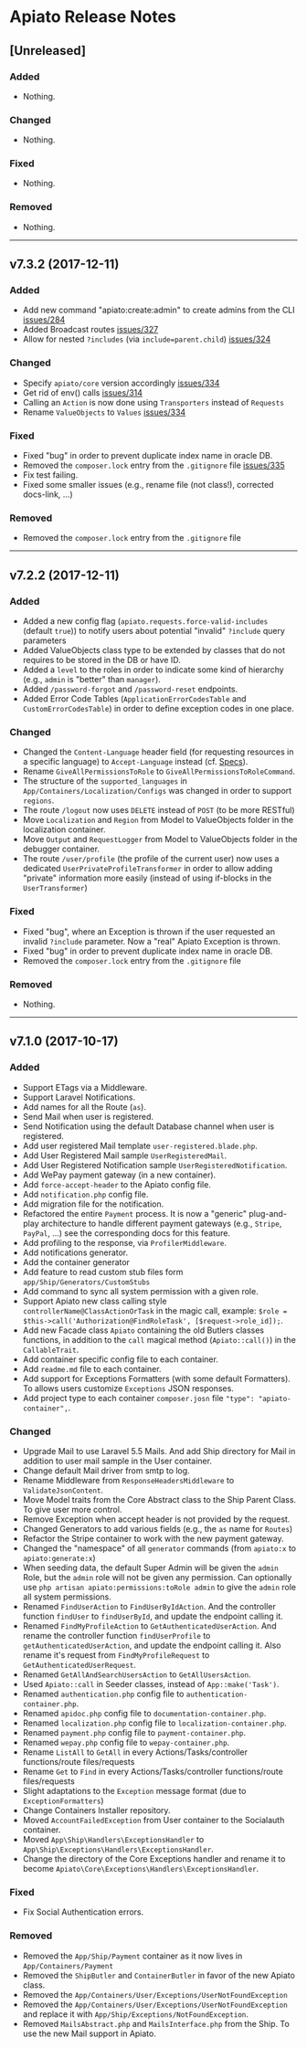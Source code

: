 # Apiato Release Notes

## [Unreleased]

### Added
- Nothing.

### Changed
- Nothing.

### Fixed
- Nothing.

### Removed
- Nothing.

___

## v7.3.2 (2017-12-11)

### Added
- Add new command "apiato:create:admin" to create admins from the CLI [issues/284](https://github.com/apiato/apiato/issues/284)
- Added Broadcast routes [issues/327](https://github.com/apiato/apiato/issues/327)
- Allow for nested `?includes` (via `include=parent.child`) [issues/324](https://github.com/apiato/apiato/issues/324)

### Changed
- Specify `apiato/core` version accordingly [issues/334](https://github.com/apiato/apiato/issues/334)
- Get rid of env() calls [issues/314](https://github.com/apiato/apiato/issues/314)
- Calling an `Action` is now done using `Transporters` instead of `Requests`
- Rename `ValueObjects` to `Values` [issues/334](https://github.com/apiato/apiato/issues/334)

### Fixed
- Fixed "bug" in order to prevent duplicate index name in oracle DB. 
- Removed the `composer.lock` entry from the `.gitignore` file [issues/335](https://github.com/apiato/apiato/issues/335)
- Fix test failing.
- Fixed some smaller issues (e.g., rename file (not class!), corrected docs-link, ...)

### Removed
- Removed the `composer.lock` entry from the `.gitignore` file

___

## v7.2.2 (2017-12-11)

### Added
- Added a new config flag (`apiato.requests.force-valid-includes` (default `true`)) to notify users about potential "invalid" `?include` query parameters
- Added ValueObjects class type to be extended by classes that do not requires to be stored in the DB or have ID.
- Added a `level` to the roles in order to indicate some kind of hierarchy (e.g., `admin` is "better" than `manager`).
- Added `/password-forgot` and `/password-reset` endpoints.
- Added Error Code Tables (`ApplicationErrorCodesTable` and `CustomErrorCodesTable`) in order to define exception codes in one place.

### Changed
- Changed the `Content-Language` header field (for requesting resources in a specific language) to `Accept-Language` instead (cf. [Specs](https://developer.mozilla.org/en-US/docs/Web/HTTP/Headers/Accept-Language)).
- Rename `GiveAllPermissionsToRole` to `GiveAllPermissionsToRoleCommand`.
- The structure of the `supported_languages` in `App/Containers/Localization/Configs` was changed in order to support `regions`.
- The route `/logout` now uses `DELETE` instead of `POST` (to be more RESTful)
- Move `Localization` and `Region` from Model to ValueObjects folder in the localization container.
- Move `Output` and `RequestLogger` from Model to ValueObjects folder in the debugger container.
- The route `/user/profile` (the profile of the current user) now uses a dedicated `UserPrivateProfileTransformer` in order to allow adding "private" information more easily (instead of using if-blocks in the `UserTransformer`) 

### Fixed
- Fixed "bug", where an Exception is thrown if the user requested an invalid `?include` parameter. Now a "real" Apiato Exception is thrown.
- Fixed "bug" in order to prevent duplicate index name in oracle DB.
- Removed the `composer.lock` entry from the `.gitignore` file

### Removed
- Nothing.


___

## v7.1.0 (2017-10-17)

### Added
- Support ETags via a Middleware.
- Support Laravel Notifications.
- Add names for all the Route (`as`).
- Send Mail when user is registered.
- Send Notification using the default Database channel when user is registered.
- Add user registered Mail template `user-registered.blade.php`.
- Add User Registered Mail sample `UserRegisteredMail`.
- Add User Registered Notification sample `UserRegisteredNotification`.
- Add WePay payment gateway (in a new container).
- Add `force-accept-header` to the Apiato config file.
- Add `notification.php` config file.  
- Add migration file for the notification.
- Refactored the entire `Payment` process. It is now a "generic" plug-and-play architecture to handle different payment gateways (e.g., `Stripe`, `PayPal`, ...) see the corresponding docs for this feature.
- Add profiling to the response, via `ProfilerMiddleware`.
- Add notifications generator.
- Add the container generator
- Add feature to read custom stub files form `app/Ship/Generators/CustomStubs`
- Add command to sync all system permission with a given role.
- Support Apiato new class calling style `controllerName@ClassActionOrTask` in the magic call, example: `$role = $this->call('Authorization@FindRoleTask', [$request->role_id]);`. 
- Add new Facade class `Apiato` containing the old Butlers classes functions, in addition to the `call` magical method (`Apiato::call()`) in the `CallableTrait`.
- Add container specific config file to each container.
- Add `readme.md` file to each container.
- Add support for Exceptions Formatters (with some default Formatters). To allows users customize `Exceptions` JSON responses.
- Add project type to each container `composer.josn` file `"type": "apiato-container",`.

### Changed
- Upgrade Mail to use Laravel 5.5 Mails. And add Ship directory for Mail in addition to user mail sample in the User container.
- Change default Mail driver from smtp to log.
- Rename Middleware from `ResponseHeadersMiddleware` to `ValidateJsonContent`.
- Move Model traits from the Core Abstract class to the Ship Parent Class. To give user more control.
- Remove Exception when accept header is not provided by the request. 
- Changed Generators to add various fields (e.g., the `as` name for `Routes`)
- Refactor the Stripe container to work with the new payment gateway.
- Changed the "namespace" of all `generator` commands (from `apiato:x` to `apiato:generate:x`)
- When seeding data, the default Super Admin will be given the `admin` Role, but the `admin` role will not be given any permission. Can optionally use `php artisan apiato:permissions:toRole admin` to give the `admin` role all system permissions.    
- Renamed `FindUserAction` to `FindUserByIdAction`. And the controller function `findUser` to `findUserById`, and update the endpoint calling it.
- Renamed `FindMyProfileAction` to `GetAuthenticatedUserAction`. And rename the controller function `findUserProfile` to `getAuthenticatedUserAction`, and update the endpoint calling it. Also rename it's request from `FindMyProfileRequest` to `GetAuthenticatedUserRequest`.
- Renamed `GetAllAndSearchUsersAction` to `GetAllUsersAction`.
- Used `Apiato::call` in Seeder classes, instead of `App::make('Task')`. 
- Renamed `authentication.php` config file to `authentication-container.php`.
- Renamed `apidoc.php` config file to `documentation-container.php`.
- Renamed `localization.php` config file to `localization-container.php`.
- Renamed `payment.php` config file to `payment-container.php`.
- Renamed `wepay.php` config file to `wepay-container.php`.
- Rename `ListAll` to `GetAll` in every Actions/Tasks/controller functions/route files/requests
- Rename `Get` to `Find` in every Actions/Tasks/controller functions/route files/requests
- Slight adaptations to the `Exception` message format (due to `ExceptionFormatters`)
- Change Containers Installer repository. 
- Moved `AccountFailedException` from User container to the Socialauth container.
- Moved `App\Ship\Handlers\ExceptionsHandler` to `App\Ship\Exceptions\Handlers\ExceptionsHandler`.
- Change the directory of the Core Exceptions handler and rename it to become `Apiato\Core\Exceptions\Handlers\ExceptionsHandler`.

### Fixed
- Fix Social Authentication errors. 

### Removed
- Removed the `App/Ship/Payment` container as it now lives in `App/Containers/Payment`
- Removed the `ShipButler` and `ContainerButler` in favor of the new Apiato class.
- Removed the `App/Containers/User/Exceptions/UserNotFoundException`
- Removed the `App/Containers/User/Exceptions/UserNotFoundException` and replace it with `App/Ship/Exceptions/NotFoundException`. 
- Removed `MailsAbstract.php` and `MailsInterface.php` from the Ship. To use the new Mail support in Apiato.
